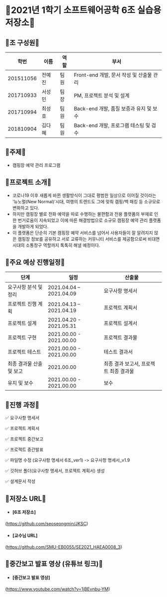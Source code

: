 # 🚨2021년 1학기 소프트웨어공학 6조 실습용 저장소🚨

## 🔶조 구성원🔶

학번 | 이름 | 역할 | 부서
-- | -- | -- | --
201511056 | 전예진 | 팀원 | Front-end 개발, 문서 작성 및 산출물 관리
201710933 | 서성민 | 팀장 | PM, 프로젝트 분석 및 설계
201710994 | 최성호 | 팀원 | Back-end 개발, 품질 보증과 유지 및 보수
201810904 | 김다혜 | 팀원 | Back-end 개발, 프로그램 테스팅 및 검수

## 🔶주제🔶

- 캠핑장 예약 관리 프로그램

## 🔶프로젝트 소개🔶
- 코로나19 이후 새롭게 바뀐 생활방식이 그대로 평범한 일상으로 이어질 것이라는 ‘뉴노멀(New Normal)’시대, 여행의 트렌드도 그에 맞춰 캠핑/백 패킹 등 소규모로 변화하고 있다. 
- 하지만 캠핑장 별로 전화 예약을 따로 수행하는 불편함과 전용 플랫폼의 부재로 인한 번거로움이 지속되었고 이에 따른 해결방법으로 소규모 캠핑장 예약 관리 플랫폼을 개발하게 되었다. 
- 이 플랫폼은 단순히 기본 캠핑장 예약 서비스를 넘어서 사용자들이 잘 알려지지 않은 캠핑장 정보를 공유하고 서로 교류하는 커뮤니티 서비스를 제공함으로써 비대면 시대의 소통창구 역할까지 톡톡히 해낼 예정이다. 

## 🔶주요 예상 진행일정🔶
단계 | 일정 | 산출물
-- | -- | --
요구사항 분석 및 정리 | 2021.04.04 – 2021.04.09 | 요구사항 명세서
프로젝트 진행 계획 | 2021.04.13 – 2021.04.19 | 프로젝트 계획서
프로젝트 설계 | 2021.04.20 - 2021.05.31 | 프로젝트 설계서
프로젝트 구현 | 2021.00.00 - 2021.00.00 | 프로젝트 결과물
프로젝트 테스트 | 2021.00.00 - 2021.00.00 | 테스트 결과서
최종 결과물 산출 및 보고 | 2021.00.00 | 최종 결과 보고서, 프로젝트 최종 결과물
유지 및 보수 | 2021.00.00 - 2021.00.00 | 보수

## 🔶진행 과정🔶

✅ 요구사항 명세서 

✅ 프로젝트 계획서

✅ 프로젝트 중간보고

✅ 프로젝트 중간발표

✅ 파일명 수정 (요구사항 명세서 6조_ver1) -> 요구사항 명세서_v1.9

✅ 깃허브 폴더(요구사항 명세서, 프로젝트 계획서) 생성

✅ 설계문서 작성

## 🔶저장소 URL🔶
* #### [6조 저장소]
(https://github.com/seoseongmin/JKSC)
* #### [교수님 URL]
(https://github.com/SMU-EB0055/SE2021_HAEA0008_3)

## 🔶중간보고 발표 영상 (유튜브 링크)🔶
* #### [중간보고 발표 영상]
(https://www.youtube.com/watch?v=1jBEvnbu-YM)


